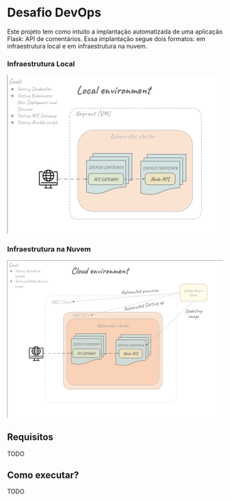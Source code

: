 # Desafio DevOps

Este projeto tem como intuito a implantação automatizada de uma aplicação Flask: API de comentários. 
Essa implantação segue dois formatos: em infraestrutura local e em infraestrutura na nuvem.


### Infraestrutura Local


![local infrastructure design](./assets/local-environment_version_3.png)

### Infraestrutura na Nuvem

![cloud infrastructure design](./assets/cloud-environment_version_1.png)


## Requisitos


TODO

## Como executar?

TODO